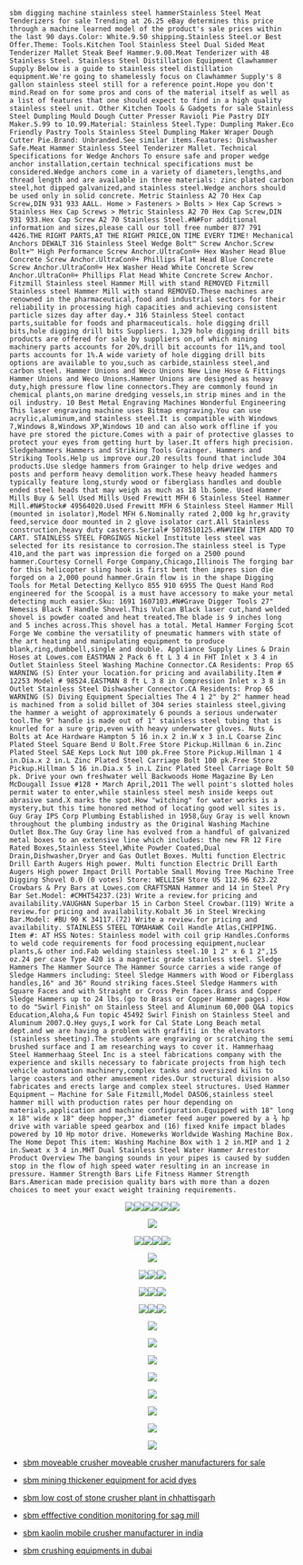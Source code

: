 ```
sbm digging machine stainless steel hammerStainless Steel Meat Tenderizers for sale Trending at 26.25 eBay determines this price through a machine learned model of the product's sale prices within the last 90 days.Color: White.9.50 shipping.Stainless Steel.or Best Offer.Theme: Tools.Kitchen Tool Stainless Steel Dual Sided Meat Tenderizer Mallet Steak Beef Hammer.9.00.Meat Tenderizer with 48 Stainless Steel. Stainless Steel Distillation Equipment Clawhammer Supply Below is a guide to stainless steel distillation equipment.We're going to shamelessly focus on Clawhammer Supply's 8 gallon stainless steel still for a reference point.Hope you don't mind.Read on for some pros and cons of the material itself as well as a list of features that one should expect to find in a high quality stainless steel unit. Other Kitchen Tools & Gadgets for sale Stainless Steel Dumpling Mould Dough Cutter Presser Ravioli Pie Pastry DIY Maker.5.99 to 10.99.Material: Stainless Steel.Type: Dumpling Maker.Eco Friendly Pastry Tools Stainless Steel Dumpling Maker Wraper Dough Cutter Pie.Brand: Unbranded.See similar items.Features: Dishwasher Safe.Meat Hammer Stainless Steel Tenderizer Mallet. Technical Specifications for Wedge Anchors To ensure safe and proper wedge anchor installation,certain technical specifications must be considered.Wedge anchors come in a variety of diameters,lengths,and thread length and are available in three materials: zinc plated carbon steel,hot dipped galvanized,and stainless steel.Wedge anchors should be used only in solid concrete. Metric Stainless A2 70 Hex Cap Screw,DIN 931 933 AALL. Home > Fasteners > Bolts > Hex Cap Screws > Stainless Hex Cap Screws > Metric Stainless A2 70 Hex Cap Screw,DIN 931 933.Hex Cap Screw A2 70 Stainless Steel.#N#For additional information and sizes,please call our toll free number 877 791 4426.THE RIGHT PARTS,AT THE RIGHT PRICE,ON TIME EVERY TIME! Mechanical Anchors DEWALT 316 Stainless Steel Wedge Bolt™ Screw Anchor.Screw Bolt+™ High Performance Screw Anchor.UltraCon®+ Hex Washer Head Blue Concrete Screw Anchor.UltraCon®+ Phillips Flat Head Blue Concrete Screw Anchor.UltraCon®+ Hex Washer Head White Concrete Screw Anchor.UltraCon®+ Phillips Flat Head White Concrete Screw Anchor. Fitzmill Stainless steel Hammer Mill with stand REMOVED Fitzmill Stainless steel Hammer Mill with stand REMOVED.These machines are renowned in the pharmaceutical,food and industrial sectors for their reliability in processing high capacities and achieving consistent particle sizes day after day.• 316 Stainless Steel contact parts,suitable for foods and pharmaceuticals. hole digging drill bits,hole digging drill bits Suppliers. 1,329 hole digging drill bits products are offered for sale by suppliers on,of which mining machinery parts accounts for 20%,drill bit accounts for 11%,and tool parts accounts for 1%.A wide variety of hole digging drill bits options are available to you,such as carbide,stainless steel,and carbon steel. Hammer Unions and Weco Unions New Line Hose & Fittings Hammer Unions and Weco Unions.Hammer Unions are designed as heavy duty,high pressure flow line connectors.They are commonly found in chemical plants,on marine dredging vessels,in strip mines and in the oil industry. 10 Best Metal Engraving Machines Wonderful Engineering This laser engraving machine uses Bitmap engraving.You can use acrylic,aluminum,and stainless steel.It is compatible with Windows 7,Windows 8,Windows XP,Windows 10 and can also work offline if you have pre stored the picture.Comes with a pair of protective glasses to protect your eyes from getting hurt by laser.It offers high precision. Sledgehammers Hammers and Striking Tools Grainger. Hammers and Striking Tools.Help us improve our.20 results found that include 304 products.Use sledge hammers from Grainger to help drive wedges and posts and perform heavy demolition work.These heavy headed hammers typically feature long,sturdy wood or fiberglass handles and double ended steel heads that may weigh as much as 18 lb.Some. Used Hammer Mills Buy & Sell Used Mills Used Frewitt MFH 6 Stainless Steel Hammer Mill.#N#Stock# 49564020.Used Frewitt MFH 6 Stainless Steel Hammer Mill (mounted in isolator),Model MFH 6.Nominally rated 2,000 kg hr,gravity feed,service door mounted in 2 glove isolator cart.All Stainless construction,heavy duty casters.Serial# 5078510125.#N#VIEW ITEM ADD TO CART. STAINLESS STEEL FORGINGS Nickel Institute less steel was selected for its resistance to corrosion.The stainless steel is Type 410,and the part was impression die forged on a 2500 pound hammer.Courtesy Cornell Forge Company,Chicago,Illinois The forging bar for this helicopter sling hook is first bent then impres sion die forged on a 2,000 pound hammer.Grain flow is in the shape Digging Tools for Metal Detecting Kellyco 855 910 6955 The Quest Hand Rod engineered for the Scoopal is a must have accessory to make your metal detecting much easier.Sku: 1691 1607103.#N#Grave Digger Tools 27" Nemesis Black T Handle Shovel.This Vulcan Black laser cut,hand welded shovel is powder coated and heat treated.The blade is 9 inches long and 5 inches across.This shovel has a total. Metal Hammer Forging Scot Forge We combine the versatility of pneumatic hammers with state of the art heating and manipulating equipment to produce blank,ring,dumbbell,single and double. Appliance Supply Lines & Drain Hoses at Lowes.com EASTMAN 2 Pack 6 ft L 3 4 in FHT Inlet x 3 4 in Outlet Stainless Steel Washing Machine Connector.CA Residents: Prop 65 WARNING (S) Enter your location.for pricing and availability.Item # 12253 Model # 98524.EASTMAN 8 ft L 3 8 in Compression Inlet x 3 8 in Outlet Stainless Steel Dishwasher Connector.CA Residents: Prop 65 WARNING (S) Diving Equipment Specialties The 4 1 2" by 2" hammer head is machined from a solid billet of 304 series stainless steel,giving the hammer a weight of approximately 6 pounds a serious underwater tool.The 9" handle is made out of 1" stainless steel tubing that is knurled for a sure grip,even with heavy underwater gloves. Nuts & Bolts at Ace Hardware Hampton 5 16 in.x 2 in.W x 3 in.L Coarse Zinc Plated Steel Square Bend U Bolt.Free Store Pickup.Hillman 6 in.Zinc Plated Steel SAE Keps Lock Nut 100 pk.Free Store Pickup.Hillman 1 4 in.Dia.x 2 in.L Zinc Plated Steel Carriage Bolt 100 pk.Free Store Pickup.Hillman 5 16 in.Dia.x 5 in.L Zinc Plated Steel Carriage Bolt 50 pk. Drive your own freshwater well Backwoods Home Magazine By Len McDougall Issue #128 • March April,2011 The well point's slotted holes permit water to enter,while stainless steel mesh inside keeps out abrasive sand.X marks the spot.How "witching" for water works is a mystery,but this time honored method of locating good well sites is. Guy Gray IPS Corp Plumbing Established in 1958,Guy Gray is well known throughout the plumbing industry as the Original Washing Machine Outlet Box.The Guy Gray line has evolved from a handful of galvanized metal boxes to an extensive line which includes: the new FR 12 Fire Rated Boxes,Stainless Steel,White Powder Coated,Dual Drain,Dishwasher,Dryer and Gas Outlet Boxes. Multi function Electric Drill Earth Augers High power. Multi function Electric Drill Earth Augers High power Impact Drill Portable Small Moving Tree Machine Tree Digging Shovel 0.0 (0 votes) Store: WELLISH Store US 112.96 623.22 Crowbars & Pry Bars at Lowes.com CRAFTSMAN Hammer and 14 in Steel Pry Bar Set.Model: #CMHT54237.(23) Write a review.for pricing and availability.VAUGHAN Superbar 15 in Carbon Steel Crowbar.(119) Write a review.for pricing and availability.Kobalt 36 in Steel Wrecking Bar.Model: #BU 90 K 34117.(72) Write a review.for pricing and availability. STAINLESS STEEL TOMAHAWK Coil Handle Atlas,CHIPPING. Item #: AT HSS Notes: Stainless model with coil grip Handles.Conforms to weld code requirements for food processing equipment,nuclear plants,& other ind.Fab welding stainless steel.10 1 2" x 6 1 2",15 oz.24 per case Type 420 is a magnetic grade stainless steel. Sledge Hammers The Hammer Source The Hammer Source carries a wide range of Sledge Hammers including: Steel Sledge Hammers with Wood or Fiberglass handles,16" and 36" Round striking faces.Steel Sledge Hammers with Square Faces and with Straight or Cross Pein faces.Brass and Copper Sledge Hammers up to 24 lbs.(go to Brass or Copper Hammer pages). How to do "Swirl Finish" on Stainless Steel and Aluminum 60,000 Q&A topics Education,Aloha,& Fun topic 45492 Swirl Finish on Stainless Steel and Aluminum 2007.Q.Hey guys,I work for Cal State Long Beach metal dept.and we are having a problem with graffiti in the elevators (stainless sheeting).The students are engraving or scratching the semi brushed surface and I am researching ways to cover it. Hammerhaag Steel Hammerhaag Steel Inc is a steel fabrications company with the experience and skills necessary to fabricate projects from high tech vehicle automation machinery,complex tanks and oversized kilns to large coasters and other amusement rides.Our structural division also fabricates and erects large and complex steel structures. Used Hammer Equipment — Machine for Sale Fitzmill,Model DASO6,stainless steel hammer mill with production rates per hour depending on materials,application and machine configuration.Equipped with 18" long x 18" wide x 18" deep hopper,3" diameter feed auger powered by a ¾ hp drive with variable speed gearbox and (16) fixed knife impact blades powered by 10 Hp motor drive. Homewerks Worldwide Washing Machine Box. The Home Depot This item: Washing Machine Box with 1 2 in.MIP and 1 2 in.Sweat x 3 4 in.MHT Dual Stainless Steel Water Hammer Arrestor Product Overview The banging sounds in your pipes is caused by sudden stop in the flow of high speed water resulting in an increase in pressure. Hammer Strength Bars Life Fitness Hammer Strength Bars.American made precision quality bars with more than a dozen choices to meet your exact weight training requirements. 
```

<div align="center">
  
<a rel="nofollow" href="https://m.shibang-china.com?f=github&k=sbm+digging+machine+stainless+steel+hammer"><img src="https://static.shibang-china.com/en/l.png"></a><img src="https://static.shibang-china.com/en/hw.png"><a rel="nofollow" href="https://m.shibang-china.com/product/?f=github&k=sbm+digging+machine+stainless+steel+hammer"><img src="https://static.shibang-china.com/en/p.png"></a><a rel="nofollow" href="https://m.shibang-china.com/cases/?f=github&k=sbm+digging+machine+stainless+steel+hammer"><img src="https://static.shibang-china.com/en/c.png"></a><a rel="nofollow" href="https://m.shibang-china.com/news/?f=github&k=sbm+digging+machine+stainless+steel+hammer"><img src="https://static.shibang-china.com/en/n.png"></a><a rel="nofollow" href="https://m.shibang-china.com?f=github&k=sbm+digging+machine+stainless+steel+hammer"><img src="https://static.shibang-china.com/en/m.png"></a>

<a rel="nofollow" href="https://m.shibang-china.com/product/?f=github&k=sbm+digging+machine+stainless+steel+hammer"><img src="https://static.shibang-china.com/en/b.jpg"></a>
  
<a rel="nofollow" href="https://m.shibang-china.com/solution-aggregate.html?f=github&k=sbm+digging+machine+stainless+steel+hammer"><img src="https://static.shibang-china.com/en/a.jpg"></a><a rel="nofollow" href="https://m.shibang-china.com/solution-mine.html?f=github&k=sbm+digging+machine+stainless+steel+hammer"><img src="https://static.shibang-china.com/en/m.jpg"></a><a rel="nofollow" href="https://m.shibang-china.com/solution-mill.html?f=github&k=sbm+digging+machine+stainless+steel+hammer"><img src="https://static.shibang-china.com/en/g.jpg"></a><a rel="nofollow" href="https://m.shibang-china.com/solution-epc.html?f=github&k=sbm+digging+machine+stainless+steel+hammer"><img src="https://static.shibang-china.com/en/e.jpg"></a>

<a rel="nofollow" href="https://m.shibang-china.com/product/?f=github&k=sbm+digging+machine+stainless+steel+hammer"><img src="https://static.shibang-china.com/en/a-p.png"></a>

<a rel="nofollow" href="https://m.shibang-china.com/product/crusher/c6x.html?f=github&k=sbm+digging+machine+stainless+steel+hammer"><img src="https://static.shibang-china.com/en/j.jpg"></a><a rel="nofollow" href="https://m.shibang-china.com/product/crusher/ci5x.html?f=github&k=sbm+digging+machine+stainless+steel+hammer"><img src="https://static.shibang-china.com/en/i.jpg"></a><a rel="nofollow" href="https://m.shibang-china.com/product/crusher/hst.html?f=github&k=sbm+digging+machine+stainless+steel+hammer"><img src="https://static.shibang-china.com/en/c.jpg"></a>

<a rel="nofollow" href="https://m.shibang-china.com/product/mill/mtw.html?f=github&k=sbm+digging+machine+stainless+steel+hammer"><img src="https://static.shibang-china.com/en/mtw.jpg"></a><a rel="nofollow" href="https://m.shibang-china.com/product/mill/scm.html?f=github&k=sbm+digging+machine+stainless+steel+hammer"><img src="https://static.shibang-china.com/en/scm.jpg"></a><a rel="nofollow" href="https://m.shibang-china.com/product/mill/lm.html?f=github&k=sbm+digging+machine+stainless+steel+hammer"><img src="https://static.shibang-china.com/en/lm.jpg"></a>

<a rel="nofollow" href="https://m.shibang-china.com/product/sand/vsi6x.html?f=github&k=sbm+digging+machine+stainless+steel+hammer"><img src="https://static.shibang-china.com/en/6x.jpg"></a><a rel="nofollow" href="https://m.shibang-china.com/product/sand/vu.html?f=github&k=sbm+digging+machine+stainless+steel+hammer"><img src="https://static.shibang-china.com/en/vu.jpg"></a><a rel="nofollow" href="https://m.shibang-china.com/product/mobile/klun.html?f=github&k=sbm+digging+machine+stainless+steel+hammer"><img src="https://static.shibang-china.com/en/k.jpg"></a>

<a rel="nofollow" href="https://m.shibang-china.com/cases/?f=github&k=sbm+digging+machine+stainless+steel+hammer"><img src="https://static.shibang-china.com/en/case.png"></a>

<a rel="nofollow" href="https://m.shibang-china.com/cases/aggregate/202.html?f=github&k=sbm+digging+machine+stainless+steel+hammer"><img src="https://static.shibang-china.com/en/c-1.jpg"></a>

<a rel="nofollow" href="https://m.shibang-china.com/cases/aggregate/203.html?f=github&k=sbm+digging+machine+stainless+steel+hammer"><img src="https://static.shibang-china.com/en/c-2.jpg"></a>

<a rel="nofollow" href="https://m.shibang-china.com/cases/mill/123.html?f=github&k=sbm+digging+machine+stainless+steel+hammer"><img src="https://static.shibang-china.com/en/c-3.jpg"></a>

<a rel="nofollow" href="https://m.shibang-china.com/contact_us.html?f=github&k=sbm+digging+machine+stainless+steel+hammer"><img src="https://static.shibang-china.com/en/contact.png"></a>

<a rel="nofollow" href="https://swt.shibang-china.com/?f=github&k=sbm+digging+machine+stainless+steel+hammer"><img src="https://static.shibang-china.com/en/chat.png"></a>

<a rel="nofollow" href="https://whatsapp.shibangsoft.com/WhatsApp.php?f=github&k=sbm+digging+machine+stainless+steel+hammer"><img src="https://static.shibang-china.com/en/whatsapp.png"></a>

<a rel="nofollow" href="https://m.shibang-china.com/?f=github&k=sbm+digging+machine+stainless+steel+hammer"><img src="https://static.shibang-china.com/en/website.png"></a>

</div>


* [sbm moveable crusher moveable crusher manufacturers for sale](sbm%20moveable%20crusher%20moveable%20crusher%20manufacturers%20for%20sale.md)

* [sbm mining thickener equipment for acid dyes](sbm%20mining%20thickener%20equipment%20for%20acid%20dyes.md)

* [sbm low cost of stone crusher plant in chhattisgarh](sbm%20low%20cost%20of%20stone%20crusher%20plant%20in%20chhattisgarh.md)

* [sbm efffective condition monitoring for sag mill](sbm%20efffective%20condition%20monitoring%20for%20sag%20mill.md)

* [sbm kaolin mobile crusher manufacturer in india](sbm%20kaolin%20mobile%20crusher%20manufacturer%20in%20india.md)

* [sbm crushing equipments in dubai](sbm%20crushing%20equipments%20in%20dubai.md)